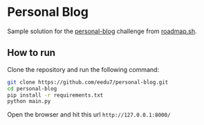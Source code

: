 # Personal Blog

Sample solution for the [personal-blog](https://roadmap.sh/projects/personal-blog) challenge from [roadmap.sh](https://roadmap.sh/).

## How to run

Clone the repository and run the following command:

```bash
git clone https://github.com/eedu7/personal-blog.git
cd personal-blog
pip install -r requirements.txt
python main.py
```

Open the browser and hit this url
`http://127.0.0.1:8000/`
